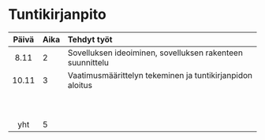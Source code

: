 # Tuntikirjanpito

| Päivä | Aika | Tehdyt työt  |
| :----:|:-----| :-----|
|  8.11 |  2   | Sovelluksen ideoiminen, sovelluksen rakenteen suunnittelu  |
| 10.11 |  3   | Vaatimusmäärittelyn tekeminen ja tuntikirjanpidon aloitus  |
|       |      |  |
|       |      |  |
|       |      |  |
|       |      |  |
|       |      |  |
|       |      |  |
|       |      |  |
|       |      |  |
|       |      |  |
| yht   | 5    | | 
